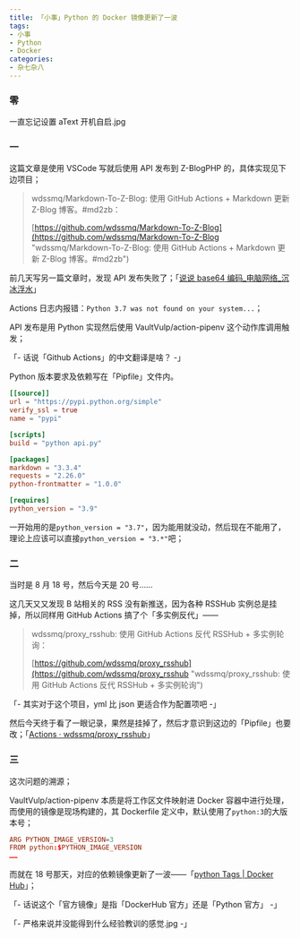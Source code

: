 ```yaml
---
title: 「小事」Python 的 Docker 镜像更新了一波
tags:
- 小事
- Python
- Docker
categories:
- 杂七杂八
---
```


### 零

一直忘记设置 aText 开机自启.jpg

### 一

这篇文章是使用 VSCode 写就后使用 API 发布到 Z-BlogPHP 的，具体实现见下边项目；

<!--more-->

> wdssmq/Markdown-To-Z-Blog: 使用 GitHub Actions + Markdown 更新 Z-Blog 博客。#md2zb：
>
> [https://github.com/wdssmq/Markdown-To-Z-Blog](https://github.com/wdssmq/Markdown-To-Z-Blog "wdssmq/Markdown-To-Z-Blog: 使用 GitHub Actions + Markdown 更新 Z-Blog 博客。#md2zb")

前几天写另一篇文章时，发现 API 发布失败了；「[说说 base64 编码\_电脑网络\_沉冰浮水](https://www.wdssmq.com/post/2019112672.html "说说 base64 编码\_电脑网络\_沉冰浮水")」

Actions 日志内报错：`Python 3.7 was not found on your system...`；

API 发布是用 Python 实现然后使用 VaultVulp/action-pipenv 这个动作库调用触发；

「- 话说「Github Actions」的中文翻译是啥？ -」

Python 版本要求及依赖写在「Pipfile」文件内。

```conf
[[source]]
url = "https://pypi.python.org/simple"
verify_ssl = true
name = "pypi"

[scripts]
build = "python api.py"

[packages]
markdown = "3.3.4"
requests = "2.26.0"
python-frontmatter = "1.0.0"

[requires]
python_version = "3.9"
```

一开始用的是`python_version = "3.7"`，因为能用就没动，然后现在不能用了，理论上应该可以直接`python_version = "3.*"`吧；

### 二

当时是 8 月 18 号，然后今天是 20 号……

这几天又又发现 B 站相关的 RSS 没有新推送，因为各种 RSSHub 实例总是挂掉，所以同样用 GitHub Actions 搞了个「多实例反代」——

> wdssmq/proxy\_rsshub: 使用 GitHub Actions 反代 RSSHub + 多实例轮询：
>
> [https://github.com/wdssmq/proxy_rsshub](https://github.com/wdssmq/proxy_rsshub "wdssmq/proxy\_rsshub: 使用 GitHub Actions 反代 RSSHub + 多实例轮询")

「- 其实对于这个项目，yml 比 json 更适合作为配置项吧 -」

然后今天终于看了一眼记录，果然是挂掉了，然后才意识到这边的「Pipfile」也要改；「[Actions · wdssmq/proxy\_rsshub](https://github.com/wdssmq/proxy_rsshub/actions "Actions · wdssmq/proxy\_rsshub")」

### 三

这次问题的溯源；

VaultVulp/action-pipenv 本质是将工作区文件映射进 Docker 容器中进行处理，而使用的镜像是现场构建的，其 Dockerfile 定义中，默认使用了`python:3`的大版本号；

```conf
ARG PYTHON_IMAGE_VERSION=3
FROM python:$PYTHON_IMAGE_VERSION
……
```

而就在 18 号那天，对应的依赖镜像更新了一波——「[python Tags | Docker Hub](https://hub.docker.com/_/python?tab=tags "python Tags | Docker Hub")」；

「- 话说这个「官方镜像」是指「DockerHub 官方」还是「Python 官方」 -」

「- 严格来说并没能得到什么经验教训的感觉.jpg -」
